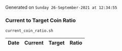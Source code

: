 Generated on `Sunday 26-September-2021 at 12:34:55`

### Current to Target Coin Ratio
`current_coin_ratio.sh`

Date|Current|Target|Ratio
---|---|---|---
